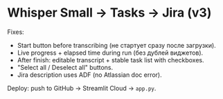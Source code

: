 
# Whisper Small → Tasks → Jira (v3)

Fixes:
- Start button before transcribing (не стартует сразу после загрузки).
- Live progress + elapsed time during run (без дублей виджетов).
- After finish: editable transcript + stable task list with checkboxes.
- "Select all / Deselect all" buttons.
- Jira description uses ADF (no Atlassian doc error).

Deploy: push to GitHub → Streamlit Cloud → `app.py`.
